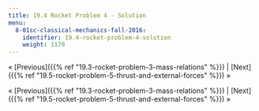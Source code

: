 ```yaml
---
title: 19.4 Rocket Problem 4 - Solution
menu:
  8-01sc-classical-mechanics-fall-2016:
    identifier: 19.4-rocket-problem-4-solution
    weight: 1170
---
```

« [Previous]({{% ref "19.3-rocket-problem-3-mass-relations" %}}) | [Next]({{% ref "19.5-rocket-problem-5-thrust-and-external-forces" %}}) »

« [Previous]({{% ref "19.3-rocket-problem-3-mass-relations" %}}) | [Next]({{% ref "19.5-rocket-problem-5-thrust-and-external-forces" %}}) »
